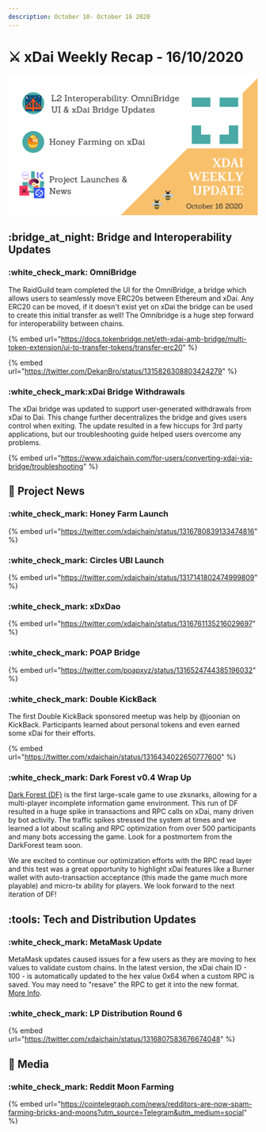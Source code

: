 ```yaml
---
description: October 10- October 16 2020
---
```


# ⚔️ xDai Weekly Recap - 16/10/2020

![](<../../../../.gitbook/assets/Green and Black Modern Sales Marketing Presentation (15).png>)

## :bridge\_at\_night: Bridge and Interoperability Updates

### :white\_check\_mark: OmniBridge

The RaidGuild team completed the UI for the OmniBridge, a bridge which allows users to seamlessly move ERC20s between Ethereum and xDai. Any ERC20 can be moved, if it doesn't exist yet on xDai the bridge can be used to create this initial transfer as well! The Omnibridge is a huge step forward for interoperability between chains.

{% embed url="https://docs.tokenbridge.net/eth-xdai-amb-bridge/multi-token-extension/ui-to-transfer-tokens/transfer-erc20" %}

{% embed url="https://twitter.com/DekanBro/status/1315826308803424279" %}

### :white\_check\_mark:xDai Bridge Withdrawals

The xDai bridge was updated to support user-generated withdrawals from xDai to Dai. This change further decentralizes the bridge and gives users control when exiting. The update resulted in a few hiccups for 3rd party applications, but our troubleshooting guide helped users overcome any problems.

{% embed url="https://www.xdaichain.com/for-users/converting-xdai-via-bridge/troubleshooting" %}

## :butterfly: Project News

### :white\_check\_mark: Honey Farm Launch

{% embed url="https://twitter.com/xdaichain/status/1316780839133474816" %}

### :white\_check\_mark: Circles UBI Launch

{% embed url="https://twitter.com/xdaichain/status/1317141802474999809" %}

### :white\_check\_mark: xDxDao

{% embed url="https://twitter.com/xdaichain/status/1316761135216029697" %}

### :white\_check\_mark: POAP Bridge

{% embed url="https://twitter.com/poapxyz/status/1316524744385196032" %}

### :white\_check\_mark: Double KickBack

The first Double KickBack sponsored meetup was help by @joonian on KickBack. Participants learned about personal tokens and even earned some xDai for their efforts.

{% embed url="https://twitter.com/xdaichain/status/1316434022650777600" %}

### :white\_check\_mark: Dark Forest v0.4 Wrap Up

[Dark Forest (DF)](../../../project-spotlights/dark-forest.md) is the first large-scale game to use zksnarks, allowing for a multi-player incomplete information game environment. This run of DF resulted in a huge spike in transactions and RPC calls on xDai, many driven by bot activity. The traffic spikes stressed the system at times and we learned a lot about scaling and RPC optimization from over 500 participants and many bots accessing the game.  Look for a postmortem from the DarkForest team soon.&#x20;

We are excited to continue our optimization efforts with the RPC read layer and this test was a great opportunity to highlight xDai features like a Burner wallet with auto-transaction acceptance (this made the game much more playable) and micro-tx ability for players. We look forward to the next iteration of DF! &#x20;

## :tools: Tech and Distribution Updates

### :white\_check\_mark: MetaMask Update

MetaMask updates caused issues for a few users as they are moving to hex values to validate custom chains. In the latest version, the xDai chain ID - 100 - is automatically updated to the hex value 0x64 when a custom RPC is saved. You may need to "resave" the RPC to get it into the new format. [More Info](../../../../for-users/wallets/metamask/metamask-setup.md).

### :white\_check\_mark: LP Distribution Round 6

{% embed url="https://twitter.com/xdaichain/status/1316807583676674048" %}

## :newspaper: Media&#x20;

### :white\_check\_mark: Reddit Moon Farming

{% embed url="https://cointelegraph.com/news/redditors-are-now-spam-farming-bricks-and-moons?utm_source=Telegram&utm_medium=social" %}





